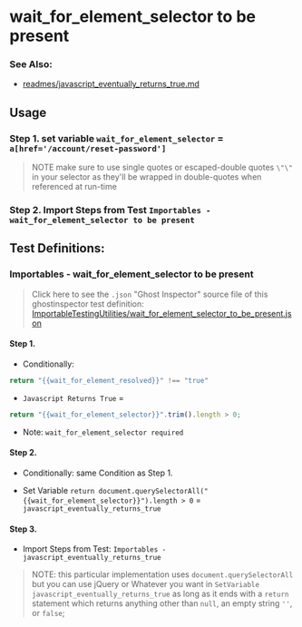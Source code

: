 # wait_for_element_selector to be present

### See Also:

- [readmes/javascript_eventually_returns_true.md](https://github.com/jakedowns/ghost-inspector-helpers/blob/master/readmes/javascript_eventually_returns_true.md)

## Usage

### Step 1. set variable `wait_for_element_selector` = `a[href='/account/reset-password']`
> NOTE make sure to use single quotes or escaped-double quotes `\"\"` in your selector as they'll be wrapped in double-quotes when referenced at run-time

### Step 2. Import Steps from Test `Importables - wait_for_element_selector to be present`

## Test Definitions:

### Importables - wait_for_element_selector to be present

> Click here to see the `.json` "Ghost Inspector" source file of this ghostinspector test definition: [ImportableTestingUtilities/wait_for_element_selector_to_be_present.json](https://github.com/jakedowns/ghost-inspector-helpers/blob/master/ImportableTestingUtilities/wait_for_element_selector_to_be_present.json) 

#### Step 1.    
- Conditionally:
```javascript
return "{{wait_for_element_resolved}}" !== "true"
```
- `Javascript Returns True` =
```javascript
return "{{wait_for_element_selector}}".trim().length > 0;
```

- Note: `wait_for_element_selector required`

#### Step 2.
- Conditionally: same Condition as Step 1.

- Set Variable `return document.querySelectorAll("{{wait_for_element_selector}}").length > 0` = `javascript_eventually_returns_true`

#### Step 3.

- Import Steps from Test: `Importables - javascript_eventually_returns_true`

> NOTE: this particular implementation uses `document.querySelectorAll` but you can use jQuery or Whatever you want in `SetVariable` `javascript_eventually_returns_true` as long as it ends with a `return` statement which returns anything other than `null`, an empty string `''`, or `false`;
